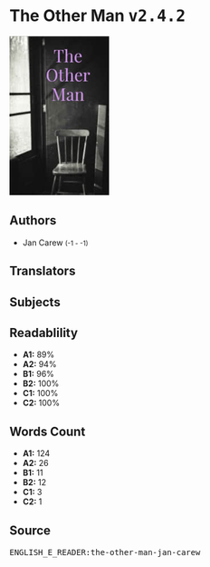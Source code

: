 # The Other Man <kbd>v2.4.2</kbd>

![](./cover.medium.jpg "")

## Authors


 - Jan Carew <small>(-1 - -1)</small>

## Translators



## Subjects



## Readablility


 - **A1:** 89%
 - **A2:** 94%
 - **B1:** 96%
 - **B2:** 100%
 - **C1:** 100%
 - **C2:** 100%

## Words Count


 - **A1:** 124
 - **A2:** 26
 - **B1:** 11
 - **B2:** 12
 - **C1:** 3
 - **C2:** 1

## Source


<kbd>ENGLISH_E_READER:the-other-man-jan-carew</kbd>

